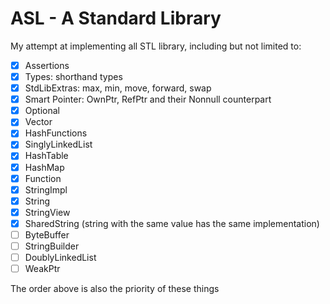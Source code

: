 # ASL - A Standard Library

My attempt at implementing all STL library, including but not limited to:

- [x] Assertions
- [x] Types: shorthand types
- [x] StdLibExtras: max, min, move, forward, swap
- [x] Smart Pointer: OwnPtr, RefPtr and their Nonnull counterpart
- [x] Optional
- [x] Vector
- [x] HashFunctions
- [x] SinglyLinkedList
- [x] HashTable
- [x] HashMap
- [x] Function
- [x] StringImpl
- [x] String
- [x] StringView
- [x] SharedString (string with the same value has the same implementation)
- [ ] ByteBuffer
- [ ] StringBuilder
- [ ] DoublyLinkedList
- [ ] WeakPtr

The order above is also the priority of these things
